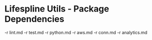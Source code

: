 # Lifespline Utils - Package Dependencies

-r lint.md
-r test.md
-r python.md
-r aws.md
-r conn.md
-r analytics.md